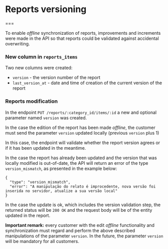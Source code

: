 ﻿# Reports versioning
===

To enable _offline_ synchronization of reports, improvements and increments were made in the API so that reports could be validated against accidental overwriting.

### New column in `reports_items`

Two new columns were created:

* `version` - the version number of the report
* `last_version_at` - date and time of creation of the current version of the report

### Reports modification

In the endpoint `PUT /reports/:category_id/items/:id` a new and optional parameter named `version` was created.

In the case the edition of the report has been made _offline_, the customer must send the parameter `version` updated locally (previous `version` plus 1)

In this case, the endpoint will validate whether the report version agrees or if it has been updated in the meantime.

In the case the report has already been updated and the version that was locally modified is out-of-date, the API will return an error of the type `version_mismatch`, as presented in the example below:

    {
      "type": "version_mismatch",
      "error": "A manipulação do relato é improcedente, nova versão foi inserida no servidor, atualize a sua versão local"
    }
    
In the case the update is ok, which includes the version validation step, the returned status will be `200 OK` and the request body will be of the entity updated in the report. 

**Important remark:** every customer with the edit _offline_ functionality and synchronization must regard and perform the above described manipulations of the parameter `version`. In the future, the parameter `version` will be mandatory for all customers.